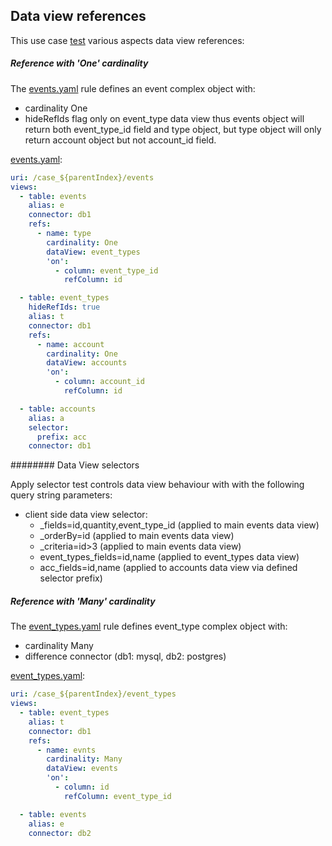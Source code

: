 ## Data view references

This use case [test](test.yaml) various aspects data view references:

##### Reference with 'One' cardinality

The [events.yaml](rule/events.yaml) rule defines an event complex object with:
- cardinality One
- hideRefIds flag only on event_type data view thus events object will return both event_type_id field and type object,
but type object will only return account object but not account_id field.  


[events.yaml](rule/events.yaml):

```yaml
uri: /case_${parentIndex}/events
views:
  - table: events
    alias: e
    connector: db1
    refs:
      - name: type
        cardinality: One
        dataView: event_types
        'on':
          - column: event_type_id
            refColumn: id

  - table: event_types
    hideRefIds: true
    alias: t
    connector: db1
    refs:
      - name: account
        cardinality: One
        dataView: accounts
        'on':
          - column: account_id
            refColumn: id

  - table: accounts
    alias: a
    selector:
      prefix: acc
    connector: db1
```

######## Data View selectors

Apply selector test controls data view behaviour with with the following query string parameters:

- client side data view selector: 
    * _fields=id,quantity,event_type_id (applied to main events data view)   
    * _orderBy=id   (applied to main events data view)
    * _criteria=id>3 (applied to main events data view)
    * event_types_fields=id,name (applied to event_types data view)
    * acc_fields=id,name (applied to accounts data view via defined selector prefix)
  

##### Reference with 'Many' cardinality

The [event_types.yaml](rule/event_types.yaml) rule defines event_type complex object with:

- cardinality Many
- difference connector (db1: mysql, db2: postgres)

[event_types.yaml](rule/event_types.yaml):
```yaml
uri: /case_${parentIndex}/event_types
views:
  - table: event_types
    alias: t
    connector: db1
    refs:
      - name: evnts
        cardinality: Many
        dataView: events
        'on':
          - column: id
            refColumn: event_type_id

  - table: events
    alias: e
    connector: db2
```
